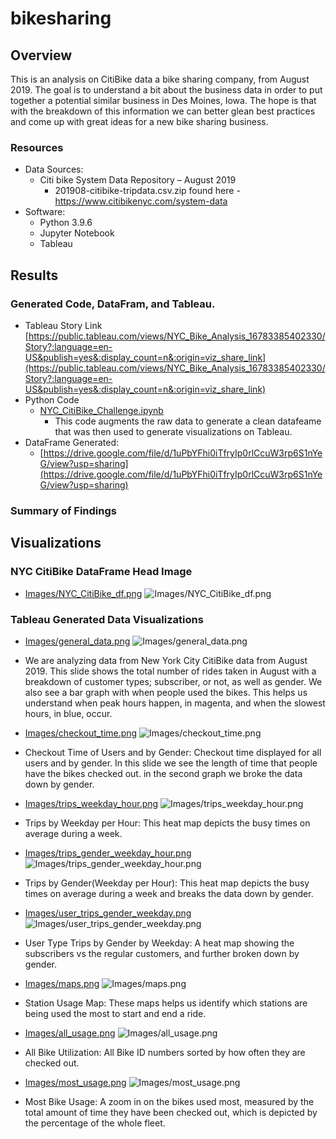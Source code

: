 # bikesharing

## Overview 
This is an analysis on CitiBike data a bike sharing company, from August 2019. The goal is to understand a bit about the business data in order to put together a potential similar business in Des Moines, Iowa. The hope is that with the breakdown of this information we can better glean best practices and come up with great ideas for a new bike sharing business.

### Resources
- Data Sources: 
    - Citi bike System Data Repository – August 2019 
       - 201908-citibike-tripdata.csv.zip found here - https://www.citibikenyc.com/system-data
- Software:
    - Python 3.9.6 
    - Jupyter Notebook
    - Tableau 

## Results

### Generated Code, DataFram, and Tableau. 
- Tableau Story Link 
[https://public.tableau.com/views/NYC_Bike_Analysis_16783385402330/Story?:language=en-US&publish=yes&:display_count=n&:origin=viz_share_link](https://public.tableau.com/views/NYC_Bike_Analysis_16783385402330/Story?:language=en-US&publish=yes&:display_count=n&:origin=viz_share_link)
- Python Code 
    - [NYC_CitiBike_Challenge.ipynb](NYC_CitiBike_Challenge.ipynb)
        - This code augments the raw data to generate a clean datafeame that was then used to generate visualizations on Tableau.
- DataFrame Generated:
    - [https://drive.google.com/file/d/1uPbYFhi0iTfryIp0rlCcuW3rp6S1nYeG/view?usp=sharing](https://drive.google.com/file/d/1uPbYFhi0iTfryIp0rlCcuW3rp6S1nYeG/view?usp=sharing) 

### Summary of Findings 


## Visualizations 

### NYC CitiBike DataFrame Head Image 
- [Images/NYC_CitiBike_df.png](Images/NYC_CitiBike_df.png)
![Images/NYC_CitiBike_df.png](Images/NYC_CitiBike_df.png)

### Tableau Generated Data Visualizations 

- [Images/general_data.png](Images/general_data.png)
![Images/general_data.png](Images/general_data.png)
- We are analyzing data from New York City CitiBike data from August 2019. This slide shows the total number of rides taken in August with a breakdown of customer types; subscriber, or not, as well as gender. We also see a bar graph with when people used the bikes. This helps us understand when peak hours happen, in magenta, and when the slowest hours, in blue, occur. 

- [Images/checkout_time.png](Images/checkout_time.png)
![Images/checkout_time.png](Images/checkout_time.png)
- Checkout Time of Users and by Gender: Checkout time displayed for all users and by gender. In this slide we see the length of time that people have the bikes checked out. in the second graph we broke the data down by gender.  

- [Images/trips_weekday_hour.png](Images/trips_weekday_hour.png)
![Images/trips_weekday_hour.png](Images/trips_weekday_hour.png)
- Trips by Weekday per Hour: This heat map depicts the busy times on average during a week.

- [Images/trips_gender_weekday_hour.png](Images/trips_gender_weekday_hour.png)
![Images/trips_gender_weekday_hour.png](Images/trips_gender_weekday_hour.png)
- Trips by Gender(Weekday per Hour): This heat map depicts the busy times on average during a week and breaks the data down by gender. 

- [Images/user_trips_gender_weekday.png](Images/user_trips_gender_weekday.png)
![Images/user_trips_gender_weekday.png](Images/user_trips_gender_weekday.png)
- User Type Trips by Gender by Weekday: A heat map showing the subscribers vs the regular customers, and further broken down by gender. 

- [Images/maps.png](Images/maps.png)
![Images/maps.png](Images/maps.png)
- Station Usage Map:  These maps helps us identify which stations are being used the most to start and end a ride.
 
- [Images/all_usage.png](Images/all_usage.png)
![Images/all_usage.png](Images/all_usage.png)
- All Bike Utilization: All Bike ID numbers sorted by how often they are checked out.  
 
- [Images/most_usage.png](Images/most_usage.png)
![Images/most_usage.png](Images/most_usage.png)
- Most Bike Usage: A zoom in on the bikes used most, measured by the total amount of time they have been checked out, which is depicted by the percentage of the whole fleet. 






